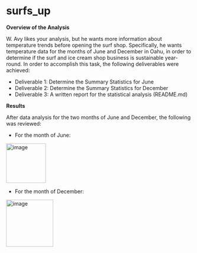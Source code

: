 # surfs_up

**Overview of the Analysis**

W. Avy likes your analysis, but he wants more information about temperature trends before opening the surf shop. Specifically, he wants temperature data for the months of June and December in Oahu, in order to determine if the surf and ice cream shop business is sustainable year-round. In order to accomplish this task, the following deliverables were achieved: 
*   Deliverable 1: Determine the Summary Statistics for June
*   Deliverable 2: Determine the Summary Statistics for December
*   Deliverable 3: A written report for the statistical analysis (README.md)

**Results**

After data analysis for the two months of June and December, the following was reviewed: 

*   For the month of June:

<img width="107" alt="image" src="https://user-images.githubusercontent.com/99268646/163896942-071274b9-cd29-4fc3-8dbc-d1291961cdfd.png">


*   For the month of December:  

<img width="127" alt="image" src="https://user-images.githubusercontent.com/99268646/163897027-112ea203-9130-4c62-a990-a98474fdc65c.png">

    
